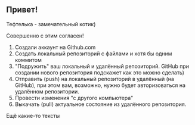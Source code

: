 ## Привет!

Тефтелька - замечательный котик)

Совершенно с этим согласен!

1. Создали аккаунт на Github.com
2. Создать локальный репозиторий с файлами и хотя бы одним коммитом
3. "Подружить" ваш локальный и удалённый репозиторий. GitHub при создании нового репозитория подскажет как это можно сделать)
4. Отправить (push) на локальный репозиторий в удалённый (на GitHub), при этом вам, возможно, нужно будет авторизоваться на удалённом репозитории.
5. Провести изменения "с другого компьютера"
6. Выкачать (pull) актуальное состояние из удалённого репозитория.

Ещё какие-то тексты